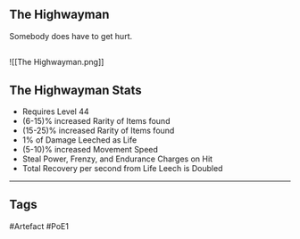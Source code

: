 ## The Highwayman
Somebody does have to get hurt.
##
![[The Highwayman.png]]
## The Highwayman Stats
- Requires Level 44
- (6-15)% increased Rarity of Items found
- (15-25)% increased Rarity of Items found
- 1% of Damage Leeched as Life
- (5-10)% increased Movement Speed
- Steal Power, Frenzy, and Endurance Charges on Hit
- Total Recovery per second from Life Leech is Doubled


---
## Tags
#Artefact
#PoE1
